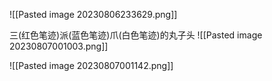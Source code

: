 

![[Pasted image 20230806233629.png]]


三(红色笔迹)派(蓝色笔迹)爪(白色笔迹)的丸子头
![[Pasted image 20230807001003.png]]

![[Pasted image 20230807001142.png]]